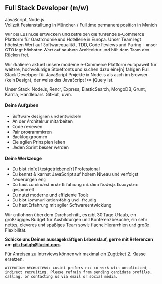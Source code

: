 ## Full Stack Developer (m/w)
JavaScript, Node.js  
Vollzeit Festanstalltung in München / Full time permanent position in Munich

Wir bei Lusini.de entwickeln und betreiben die führende e-Commerce Plattform für Gastronomie und Hotellerie in Europa. Unser Team legt höchsten Wert auf Softwarequalität, TDD, Code Reviews und Pairing - unser CTO legt höchsten Wert auf saubere Architektur und hält dem Team den Rücken frei.

Wir skalieren aktuell unsere moderne e-Commerce Plattform europaweit für weitere, hochvolumige Storefronts und suchen dazu eine[n] fähigen Full Stack Developer für JavaScript Projekte in Node.js als auch im Browser (kein Design), der weiss das JavaScript !== jQuery ist.

Unser Stack: Node.js, Rendr, Express, ElasticSearch, MongoDB, Grunt, Karma, Handlebars, GitHub, uvm.

#### Deine Aufgaben
* Software designen und entwickeln
* An der Architektur mitarbeiten
* Code reviewen
* Pair programmieren
* Backlog groomen
* Die agilen Prinzipien leben
* Jeden Sprint besser werden

#### Deine Werkzeuge
* Du bist ein[e] testgetriebene[r] Professional
* Du kennst & kannst JavaScript auf hohem Niveau und verfolgst Neuerungen eng 
* Du hast zumindest erste Erfahrung mit dem Node.js Ecosystem gesammelt
* Du nutzt moderne und effiziente Tools
* Du bist kommunikationsfähig und -freudig
* Du hast Erfahrung mit agiler Softwareentwicklung

Wir entlohnen über dem Durchschnitt, es gibt 30 Tage Urlaub, ein großzügiges Budget für Ausbildungen und Konferenzbesuche, ein sehr nettes, cleveres und spaßiges Team sowie flache Hierarchien und große Flexibilität.

**Schicke uns Deinen aussagekräftigen Lebenslauf, gerne mit Referenzen an:
pit+fsd.gh@lusini.com.**

Für Anreisen zu Interviews können wir maximal ein Zugticket 2. Klasse ersetzen.  

```
ATTENTION RECRUITERS: Lusini prefers not to work with unsolicited, indirect recruiting. Please refrain from sending candidate profiles, calling, or contacting us via email or social media.
```